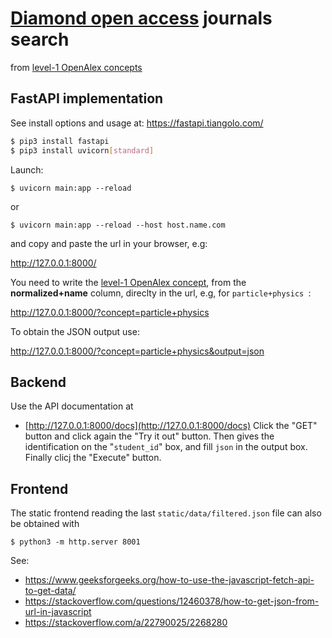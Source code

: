 # [Diamond open access](https://en.wikipedia.org/wiki/Diamond_open_access) journals search
from [level-1 OpenAlex concepts](https://github.com/restrepo/diamond/blob/main/static/data/level_1_concepts.csv) 
## FastAPI implementation
See install options and usage at: https://fastapi.tiangolo.com/
```bash
$ pip3 install fastapi
$ pip3 install uvicorn[standard]
```

Launch:
```
$ uvicorn main:app --reload
```
or
```
$ uvicorn main:app --reload --host host.name.com
```

and copy and paste the url in your browser, e.g:

http://127.0.0.1:8000/

You need to write the [level-1 OpenAlex concept](https://github.com/restrepo/diamond/blob/main/static/data/level_1_concepts.csv), from the __normalized+name__ column, direclty in the url, e.g, for `particle+physics
`:

http://127.0.0.1:8000/?concept=particle+physics

To obtain the JSON output use:

http://127.0.0.1:8000/?concept=particle+physics&output=json


## Backend
Use the API documentation at 
* [http://127.0.0.1:8000/docs](http://127.0.0.1:8000/docs)
Click the "GET" button and click again the "Try it out" button. Then gives the identification on the "`student_id`" box, and fill `json` in the output box. Finally clicj the "Execute" button.

## Frontend
The static frontend reading the last `static/data/filtered.json` file can also be obtained with
```
$ python3 -m http.server 8001
```

See:
* https://www.geeksforgeeks.org/how-to-use-the-javascript-fetch-api-to-get-data/
* https://stackoverflow.com/questions/12460378/how-to-get-json-from-url-in-javascript
* https://stackoverflow.com/a/22790025/2268280
